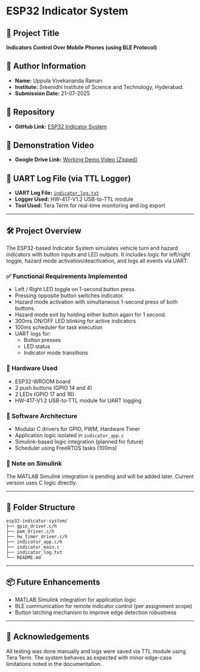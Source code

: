 # ESP32 Indicator System

## 📌 Project Title
**Indicators Control Over Mobile Phones (using BLE Protocol)**

## 👤 Author Information
- **Name:** Uppula Vivekananda Raman  
- **Institute:** Sreenidhi Institute of Science and Technology, Hyderabad.  
- **Submission Date:** 21-07-2025  

## 📁 Repository
- **GitHub Link:** [ESP32 Indicator System](https://github.com/vivekanandaramanu/esp32-indicator-system)

## 🎥 Demonstration Video
- **Google Drive Link:** [Working Demo Video (Zipped)](https://drive.google.com/file/d/1q4hKbzImOk4m6uuVi8Ycv6JALjvGyG4a/view?usp=sharing)

## 📝 UART Log File (via TTL Logger)
- **UART Log File:** [`indicator_log.txt`](indicator_log.txt)
- **Logger Used:** HW-417-V1.2 USB-to-TTL module  
- **Tool Used:** Tera Term for real-time monitoring and log export

---

## 🛠️ Project Overview

The ESP32-based Indicator System simulates vehicle turn and hazard indicators with button inputs and LED outputs. It includes logic for left/right toggle, hazard mode activation/deactivation, and logs all events via UART.

### ✅ Functional Requirements Implemented

- Left / Right LED toggle on 1-second button press.
- Pressing opposite button switches indicator.
- Hazard mode activation with simultaneous 1-second press of both buttons.
- Hazard mode exit by holding either button again for 1 second.
- 300ms ON/OFF LED blinking for active indicators
- 100ms scheduler for task execution
- UART logs for:
  - Button presses
  - LED status
  - Indicator mode transitions

### 🔧 Hardware Used

- ESP32-WROOM board
- 2 push buttons (GPIO 14 and 4)
- 2 LEDs (GPIO 17 and 16)
- HW-417-V1.2 USB-to-TTL module for UART logging

### 🧱 Software Architecture

- Modular C drivers for GPIO, PWM, Hardware Timer
- Application logic isolated in `indicator_app.c`
- Simulink-based logic integration (planned for future)
- Scheduler using FreeRTOS tasks (100ms)

### 📌 Note on Simulink
The MATLAB Simulink integration is pending and will be added later. Current version uses C logic directly.

---

## 📂 Folder Structure

```
esp32-indicator-system/
├── gpio_driver.c/h
├── pwm_driver.c/h
├── hw_timer_driver.c/h
├── indicator_app.c/h
├── indicator_main.c
├── indicator_log.txt
└── README.md
```

---

## 📦 Future Enhancements

- MATLAB Simulink integration for application logic
- BLE communication for remote indicator control (per assignment scope)
- Button latching mechanism to improve edge detection robustness

---

## 📣 Acknowledgements

All testing was done manually and logs were saved via TTL module using Tera Term. The system behaves as expected with minor edge-case limitations noted in the documentation.
